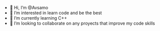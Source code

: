 - 👋 Hi, I’m @Avsamo
- 👀 I’m interested in learn code and be the best 
- 🌱 I’m currently learning C++
- 💞️ I’m looking to collaborate on any proyects that improve my code skills

<!---
Avsamo/Avsamo is a ✨ special ✨ repository because its `README.md` (this file) appears on your GitHub profile.
You can click the Preview link to take a look at your changes.
--->
